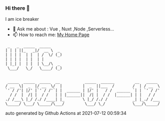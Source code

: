 ### Hi there 👋

I am ice breaker

- 💬 Ask me about : Vue , Nuxt ,Node ,Serverless...
- 📫 How to reach me: [My Home Page](https://icebreaker.top/)

```
 _   _  _____  _____     
| | | ||_   _|/  __ \  _ 
| | | |  | |  | /  \/ (_)
| | | |  | |  | |        
| |_| |  | |  | \__/\  _ 
 \___/   \_/   \____/ (_)
                         
                         
 _____  _____  _____  __           _____  ______         __   _____ 
/ __  \|  _  |/ __  \/  |         |  _  ||___  /        /  | / __  \
`' / /'| |/' |`' / /'`| |  ______ | |/' |   / /  ______ `| | `' / /'
  / /  |  /| |  / /   | | |______||  /| |  / /  |______| | |   / /  
./ /___\ |_/ /./ /____| |_        \ |_/ /./ /           _| |_./ /___
\_____/ \___/ \_____/\___/         \___/ \_/            \___/\_____/
```

auto generated by Github Actions at 2021-07-12 00:59:34
